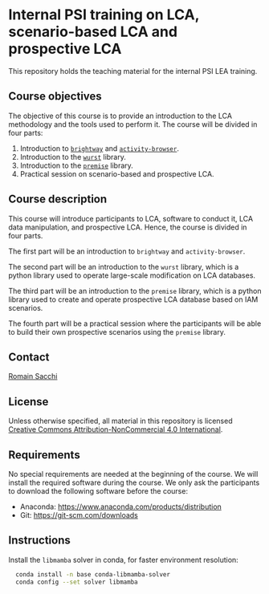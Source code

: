 # Internal PSI training on LCA, scenario-based LCA and prospective LCA

This repository holds the teaching material for 
the internal PSI LEA training.

## Course objectives

The objective of this course is to provide an introduction to the
LCA methodology and the tools used to perform it. The course will
be divided in four parts:

1. Introduction to [``brightway``](https://docs.brightway.dev/en/latest/) and [``activity-browser``](https://github.com/LCA-ActivityBrowser/activity-browser).
2. Introduction to the [``wurst``](https://github.com/polca/wurst) library.
3. Introduction to the [``premise``](https://github.com/polca/premise) library.
4. Practical session on scenario-based and prospective LCA.


## Course description

This course will introduce participants to LCA, software to conduct it, LCA data manipulation,
and prospective LCA. Hence, the course is divided in four parts. 

The first part will be an introduction to ``brightway`` and ``activity-browser``.

The second part will be an introduction to
the ``wurst`` library, which is a python library used to operate
large-scale modification on LCA databases. 

The third part will be
an introduction to the ``premise`` library, which is a python library
used to create and operate prospective LCA database based on IAM
scenarios. 

The fourth part will be a practical session where the
participants will be able to build their own prospective scenarios
using the ``premise`` library.

## Contact

[Romain Sacchi](mailto:romain.sacchi@psi.ch)

## License

Unless otherwise specified, all material in this repository is licensed [Creative Commons Attribution-NonCommercial 4.0 International](https://creativecommons.org/licenses/by-nc/4.0/legalcode).

## Requirements

No special requirements are needed at the beginning of the course.
We will install the required software during the course.
We only ask the participants to download the following software before the course:

- Anaconda: https://www.anaconda.com/products/distribution
- Git: https://git-scm.com/downloads

## Instructions

Install the `libmamba` solver in conda, for faster environment resolution:

```bash
  conda install -n base conda-libmamba-solver
  conda config --set solver libmamba
```
